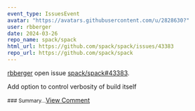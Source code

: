 ```yaml
---
event_type: IssuesEvent
avatar: "https://avatars.githubusercontent.com/u/2828630?"
user: rbberger
date: 2024-03-26
repo_name: spack/spack
html_url: https://github.com/spack/spack/issues/43383
repo_url: https://github.com/spack/spack
---
```


<a href='https://github.com/rbberger' target='_blank'>rbberger</a> open issue <a href='https://github.com/spack/spack/issues/43383' target='_blank'>spack/spack#43383</a>.

<p>Add option to control verbosity of build itself</p><small>### Summary...</small><a href='https://github.com/spack/spack/issues/43383' target='_blank'>View Comment</a>